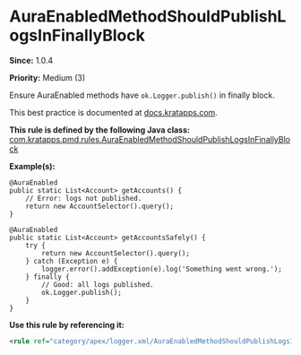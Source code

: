 # AuraEnabledMethodShouldPublishLogsInFinallyBlock

**Since:** 1.0.4

**Priority:** Medium (3)

Ensure AuraEnabled methods have `ok.Logger.publish()` in finally block.

This best practice is documented at
[docs.kratapps.com](https://docs.kratapps.com/one-logger/docs/api/top-level-apex/).

**This rule is defined by the following Java class:**
[com.kratapps.pmd.rules.AuraEnabledMethodShouldPublishLogsInFinallyBlock](https://github.com/kratapps/logger-pmd-rules/blob/main/src/main/java/com/kratapps/pmd/rules/AuraEnabledMethodShouldPublishLogsInFinallyBlock.java)

**Example(s):**

```apex
@AuraEnabled
public static List<Account> getAccounts() {
    // Error: logs not published.
    return new AccountSelector().query();
}

@AuraEnabled
public static List<Account> getAccountsSafely() {
    try {
        return new AccountSelector().query();
    } catch (Exception e) {
        logger.error().addException(e).log('Something went wrong.');
    } finally {
        // Good: all logs published.
        ok.Logger.publish();
    }
}
```

**Use this rule by referencing it:**

```xml
<rule ref="category/apex/logger.xml/AuraEnabledMethodShouldPublishLogsInFinallyBlock" />
```
